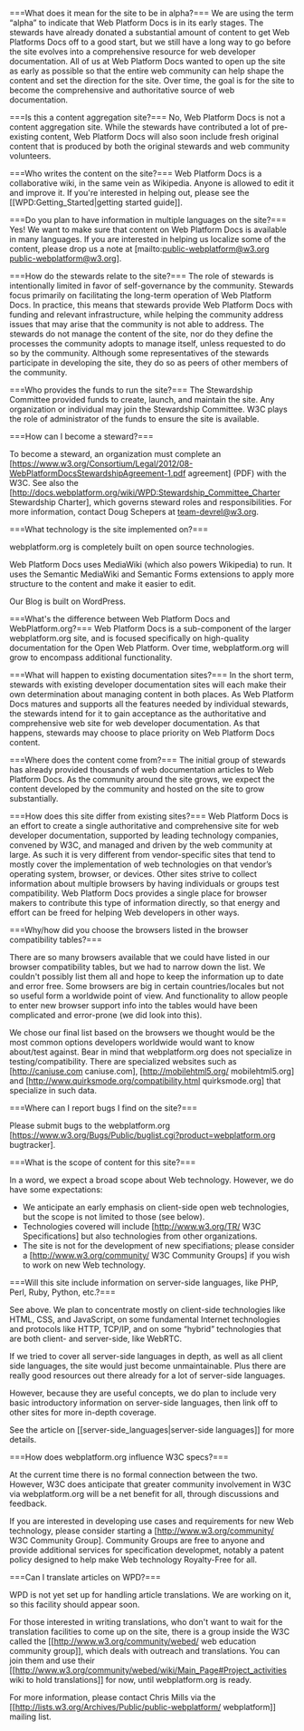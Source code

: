 ===What does it mean for the site to be in alpha?===
We are using the term “alpha” to indicate that Web Platform Docs is in its early stages. The stewards have already donated a substantial amount of content to get Web Platforms Docs off to a good start, but we still have a long way to go before the site evolves into a comprehensive resource for web developer documentation. All of us at Web Platform Docs wanted to open up the site as early as possible so that the entire web community can help shape the content and set the direction for the site. Over time, the goal is for the site to become the comprehensive and authoritative source of web documentation.

===Is this a content aggregation site?===
No, Web Platform Docs is not a content aggregation site. While the stewards have contributed a lot of pre-existing content, Web Platform Docs will also soon include fresh original content that is produced by both the original stewards and web community volunteers.

===Who writes the content on the site?===
Web Platform Docs is a collaborative wiki, in the same vein as Wikipedia. Anyone is allowed to edit it and improve it. If you're interested in helping out, please see the [[WPD:Getting_Started|getting started guide]].

===Do you plan to have information in multiple languages on the site?===
Yes! We want to make sure that content on Web Platform Docs is available in many languages. If you are interested in helping us localize some of the content, please drop us a note at  [mailto:public-webplatform@w3.org public-webplatform@w3.org].

===How do the stewards relate to the site?===
The role of stewards is intentionally limited in favor of self-governance by the community. Stewards focus primarily on facilitating the long-term operation of Web Platform Docs. In practice, this means that stewards provide Web Platform Docs with funding and relevant infrastructure, while helping the community address issues that may arise that the community is not able to address. The stewards do not manage the content of the site, nor do they define the processes the community adopts to manage itself, unless requested to do so by the community. Although some representatives of the stewards participate in developing the site, they do so as peers of other members of the community.

===Who provides the funds to run the site?===
The Stewardship Committee provided funds to create, launch, and maintain the site. Any organization or individual may join the Stewardship Committee. W3C plays the role of administrator of the funds to ensure the site is available.

===How can I become a steward?===

To become a steward, an organization must complete an [https://www.w3.org/Consortium/Legal/2012/08-WebPlatformDocsStewardshipAgreement-1.pdf agreement] (PDF) with the W3C. See also the [http://docs.webplatform.org/wiki/WPD:Stewardship_Committee_Charter Stewardship Charter], which governs steward roles and responsibilities. For more information, contact Doug Schepers at team-devrel@w3.org.

===What technology is the site implemented on?===

webplatform.org is completely built on open source technologies.

Web Platform Docs uses MediaWiki (which also powers Wikipedia) to run. It uses the Semantic MediaWiki and Semantic Forms extensions to apply more structure to the content and make it easier to edit.

Our Blog is built on WordPress.

===What's the difference between Web Platform Docs and WebPlatform.org?===
Web Platform Docs is a sub-component of the larger webplatform.org site, and is focused specifically on high-quality documentation for the Open Web Platform. Over time, webplatform.org will grow to encompass additional functionality.

===What will happen to existing documentation sites?===
In the short term, stewards with existing developer documentation sites will each make their own determination about managing content in both places. As Web Platform Docs matures and supports all the features needed by individual stewards, the stewards intend for it to gain acceptance as the authoritative and comprehensive web site for web developer documentation. As that happens, stewards may choose to place priority on Web Platform Docs content.

===Where does the content come from?===
The initial group of stewards has already provided thousands of web documentation articles to Web Platform Docs. As the community around the site grows, we expect the content developed by the community and hosted on the site to grow substantially.

===How does this site differ from existing sites?===
Web Platform Docs is an effort to create a single authoritative and comprehensive site for web developer documentation, supported by leading technology companies, convened by W3C, and managed and driven by the web community at large. As such it is very different from vendor-specific sites that tend to mostly cover the implementation of web technologies on that vendor’s operating system, browser, or devices. Other sites strive to collect information about multiple browsers by having individuals or groups test compatibility. Web Platform Docs provides a single place for browser makers to contribute this type of information directly, so that energy and effort can be freed for helping Web developers in other ways.

===Why/how did you choose the browsers listed in the browser compatibility tables?===

There are so many browsers available that we could have listed in our browser compatibility tables, but we had to narrow down the list. We couldn't possibly list them all and hope to keep the information up to date and error free. Some browsers are big in certain countries/locales but not so useful form a worldwide point of view. And functionality to allow people to enter new browser support info into the tables would have been complicated and error-prone (we did look into this).

We chose our final list based on the browsers we thought would be the most common options developers worldwide would want to know about/test against. Bear in mind that webplatform.org does not specialize in testing/compatibility. There are specialized websites such as [http://caniuse.com caniuse.com], [http://mobilehtml5.org/ mobilehtml5.org] and [http://www.quirksmode.org/compatibility.html quirksmode.org] that specialize in such data.


===Where can I report bugs I find on the site?===

Please submit bugs to the webplatform.org [https://www.w3.org/Bugs/Public/buglist.cgi?product=webplatform.org bugtracker].

===What is the scope of content for this site?===

In a word, we expect a broad scope about Web technology. However, we do have some expectations:

* We anticipate an early emphasis on client-side open web technologies, but the scope is not limited to those (see below).
* Technologies covered will include [http://www.w3.org/TR/ W3C Specifications] but also technologies from other organizations.
* The site is not for the development of new specifiations; please consider a [http://www.w3.org/community/ W3C Community Groups] if you wish to work on new Web technology.

===Will this site include information on server-side languages, like PHP, Perl, Ruby, Python, etc.?===

See above. We plan to concentrate mostly on client-side technologies like HTML, CSS, and JavaScript, on some fundamental Internet technologies and protocols like HTTP, TCP/IP, and on some “hybrid” technologies that are both client- and server-side, like WebRTC.

If we tried to cover all server-side languages in depth, as well as all client side languages, the site would just become unmaintainable. Plus there are really good resources out there already for a lot of server-side languages.

However, because they are useful concepts, we do plan to include very basic introductory information on server-side languages, then link off to other sites for more in-depth coverage.

See the article on [[server-side_languages|server-side languages]] for more details.

===How does webplatform.org influence W3C specs?===

At the current time there is no formal connection between the two. However, W3C does anticipate that greater community involvement in W3C via webplatform.org will be a net benefit for all, through discussions and feedback.

If you are interested in developing use cases and requirements for new Web technology, please consider starting a [http://www.w3.org/community/ W3C Community Group]. Community Groups are free to anyone and provide additional services for specification developmet, notably a patent policy designed to help make Web technology Royalty-Free for all.

===Can I translate articles on WPD?===

WPD is not yet set up for handling article translations. We are working on it, so this facility should appear soon.

For those interested in writing translations, who don't want to wait for the translation facilities to come up on the site, there is a group inside the W3C called the [[http://www.w3.org/community/webed/ web education community group]], which deals with outreach and translations. You can join them and use their [[http://www.w3.org/community/webed/wiki/Main_Page#Project_activities wiki to hold translations]] for now, until webplatform.org is ready.

For more information, please contact Chris Mills via the [[http://lists.w3.org/Archives/Public/public-webplatform/ webplatform]] mailing list.